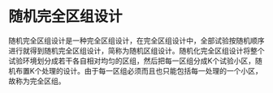 # 随机完全区组设计
随机完全区组设计是一种完全区组设计，在完全区组设计中，全部试验按随机顺序进行就得到随机完全区组设计，简称为随机区组设计。随机化完全区组设计将整个试验环境划分成若干各自相对均匀的区组，然后把每一区组分成K个试验小区，随机布置K个处理的设计。由于每一区组必须而且也只能包括每一处理的一个小区，故称为完全区组。
